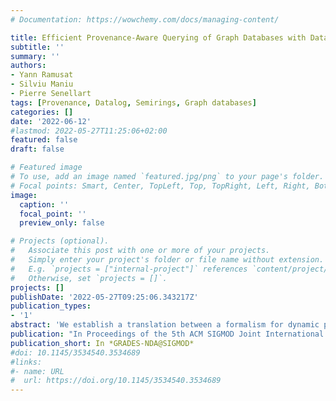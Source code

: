 ```yaml
---
# Documentation: https://wowchemy.com/docs/managing-content/

title: Efficient Provenance-Aware Querying of Graph Databases with Datalog
subtitle: ''
summary: ''
authors:
- Yann Ramusat
- Silviu Maniu
- Pierre Senellart
tags: [Provenance, Datalog, Semirings, Graph databases]
categories: []
date: '2022-06-12'
#lastmod: 2022-05-27T11:25:06+02:00
featured: false
draft: false

# Featured image
# To use, add an image named `featured.jpg/png` to your page's folder.
# Focal points: Smart, Center, TopLeft, Top, TopRight, Left, Right, BottomLeft, Bottom, BottomRight.
image:
  caption: ''
  focal_point: ''
  preview_only: false

# Projects (optional).
#   Associate this post with one or more of your projects.
#   Simply enter your project's folder or file name without extension.
#   E.g. `projects = ["internal-project"]` references `content/project/deep-learning/index.md`.
#   Otherwise, set `projects = []`.
projects: []
publishDate: '2022-05-27T09:25:06.343217Z'
publication_types:
- '1'
abstract: 'We establish a translation between a formalism for dynamic programming over hypergraphs and the computation of semiring-based provenance for Datalog programs. The benefit of this translation is a new method for computing the provenance of Datalog programs for specific classes of semirings, which we apply to provenance-aware querying of graph databases. Theoretical results and practical optimizations lead to an efficient implementation using Soufflé, a state-of-the-art Datalog interpreter. Experimental results on real-world data suggest this approach to be efficient in practical contexts, competing with dedicated solutions for graphs.'
publication: "In Proceedings of the 5th ACM SIGMOD Joint International Workshop on Graph Data Management Experiences & Systems (GRADES) and Network Data Analytics (NDA), Philadelphia, Pennsylvania, USA, 12 June 2022"
publication_short: In *GRADES-NDA@SIGMOD*
#doi: 10.1145/3534540.3534689
#links:
#- name: URL
#  url: https://doi.org/10.1145/3534540.3534689
---
```


